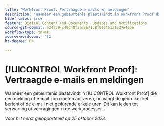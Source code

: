 ```yaml
---
title: "Workfront Proof: Vertraagde e-mails en meldingen"
description: "Wanneer een gebeurtenis plaatsvindt in Workfront Proof die een bericht of e-mail zou moeten teweegbrengen, ontvangt de gebruiker het bericht of e-mail voor verscheidene uren niet. Dit kan leiden tot verwarring of vertragingen in de werkprocessen."
hidefromtoc: true
feature: Digital Content and Documents, Updates and Notifications
source-git-commit: e24f394c40d48f2aa5b71c8f00c461a1537e4ebe
workflow-type: tm+mt
source-wordcount: '82'
ht-degree: 0%

---
```



# [!UICONTROL Workfront Proof]: Vertraagde e-mails en meldingen

<!--WF and WFP TOCs-->

Wanneer een gebeurtenis plaatsvindt in [!UICONTROL Workfront Proof] die een melding of e-mail zou moeten activeren, ontvangt de gebruiker het bericht of de e-mail niet gedurende enkele uren. Dit kan leiden tot verwarring of vertragingen in de werkprocessen.

_Voor het eerst gerapporteerd op 25 oktober 2023._
